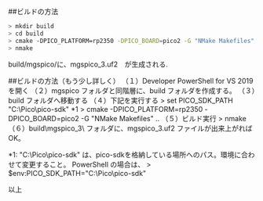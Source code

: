 ##ビルドの方法

```sh
> mkdir build
> cd build
> cmake -DPICO_PLATFORM=rp2350 -DPICO_BOARD=pico2 -G "NMake Makefiles" ..
> nmake
```
build/mgspico/に、mgspico_3.uf2　が生成される.

##ビルドの方法（もう少し詳しく）
（１）Developer PowerShell for VS 2019 を開く
（２）mgspico フォルダと同階層に、build フォルダを作成する。
（３）build フォルダへ移動する
（４）下記を実行する
	> set PICO_SDK_PATH "C:\Pico\pico-sdk"	*1
	> cmake -DPICO_PLATFORM=rp2350 -DPICO_BOARD=pico2 -G "NMake Makefiles" ..
（５）ビルド実行
	> nmake
（６）build\mgspico_3\ フォルダに、mgspico_3.uf2 ファイルが出来上がればOK。


*1: "C:\Pico\pico-sdk" は、pico-sdkを格納している場所へのパス。環境に合わせて変更すること。
    PowerShell の場合は、
		> $env:PICO_SDK_PATH="C:\Pico\pico-sdk"

以上

